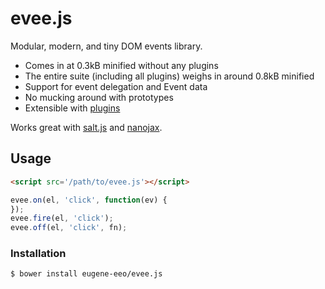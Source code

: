 # evee.js

Modular, modern, and tiny DOM events library.

 - Comes in at 0.3kB minified without any plugins
 - The entire suite (including all plugins) weighs
   in around 0.8kB minified
 - Support for event delegation and Event data
 - No mucking around with prototypes
 - Extensible with [plugins](https://github.com/eugene-eeo/evee.js/tree/master/plugins)

Works great with [salt.js](https://github.com/james2doyle/saltjs)
and [nanojax](https://github.com/yanatan16/nanoajax).

## Usage

```html
<script src='/path/to/evee.js'></script>
```

```js
evee.on(el, 'click', function(ev) {
});
evee.fire(el, 'click');
evee.off(el, 'click', fn);
```

### Installation

```sh
$ bower install eugene-eeo/evee.js
```
